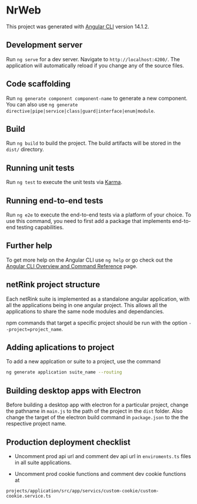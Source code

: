# NrWeb

This project was generated with [Angular CLI](https://github.com/angular/angular-cli) version 14.1.2.

## Development server

Run `ng serve` for a dev server. Navigate to `http://localhost:4200/`. The application will automatically reload if you change any of the source files.

## Code scaffolding

Run `ng generate component component-name` to generate a new component. You can also use `ng generate directive|pipe|service|class|guard|interface|enum|module`.

## Build

Run `ng build` to build the project. The build artifacts will be stored in the `dist/` directory.

## Running unit tests

Run `ng test` to execute the unit tests via [Karma](https://karma-runner.github.io).

## Running end-to-end tests

Run `ng e2e` to execute the end-to-end tests via a platform of your choice. To use this command, you need to first add a package that implements end-to-end testing capabilities.

## Further help

To get more help on the Angular CLI use `ng help` or go check out the [Angular CLI Overview and Command Reference](https://angular.io/cli) page.

## netRink project structure

Each netRink suite is implemented as a standalone angular application, with all the applications being in one angular project.
This allows all the applications to share the same node modules and dependancies.

npm commands that target a specific project should be run with the option `--project=project_name`.

## Adding aplications to project

To add a new applcation or suite to a project, use the command
```bash
ng generate application suite_name --routing
```

## Building desktop apps with Electron

Before building a desktop app with electron for a particular project, change the pathname in `main.js` to the path of the project in the `dist` folder. Also change the target of the electron build command in `package.json` to the the respective project name.

## Production deployment checklist

* Uncomment prod api url and comment dev api url in `enviroments.ts` files in all suite applications.

* Uncomment prod cookie functions and comment dev cookie functions at
```
projects/application/src/app/servics/custom-cookie/custom-cookie.service.ts
```
